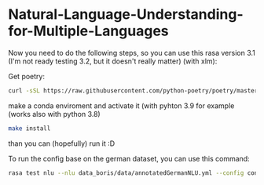 # Natural-Language-Understanding-for-Multiple-Languages

Now you need to do the following steps, so you can use this rasa version 3.1 (I'm not ready testing 3.2, but it doesn't really matter) (with xlm):


Get poetry:
```bash
curl -sSL https://raw.githubusercontent.com/python-poetry/poetry/master/get-poetry.py | python
```
make a conda enviroment and activate it (with pyhton 3.9 for example (works also with python 3.8)
```bash
make install
```

than you can (hopefully) run it :D

To run the config base on the german dataset, you can use this command:
```bash
rasa test nlu --nlu data_boris/data/annotatedGermanNLU.yml --config configs/config-base-german.yml --cross-validation --runs 1 --folds 5 --out gridresults/german/config-base
```
